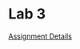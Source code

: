 # Lab 3

[Assignment Details](https://github.com/Mikecamdo/ProgrammingLanguages/blob/main/Lab%203/CS3342_Lab3_RD_Parsers.pdf)
